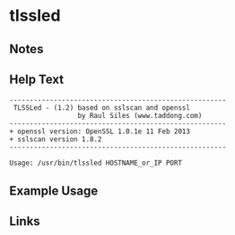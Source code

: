 # tlssled

Notes
-------

Help Text
-------
```
------------------------------------------------------
 TLSSLed - (1.2) based on sslscan and openssl
                 by Raul Siles (www.taddong.com)
------------------------------------------------------
+ openssl version: OpenSSL 1.0.1e 11 Feb 2013
+ sslscan version 1.8.2
------------------------------------------------------

Usage: /usr/bin/tlssled HOSTNAME_or_IP PORT

```

Example Usage
-------

Links
-------

